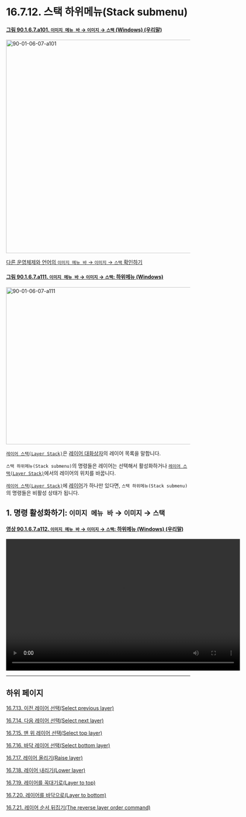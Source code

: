 # 16.7.12. 스택 하위메뉴(Stack submenu)

<a id="90-01-06-07-a101"></a>

#### [그림 90.1.6.7.a101. `이미지 메뉴 바` → `이미지` → `스택` (Windows) (우리말)](./90-01-06-07-stack.md#90-01-06-07-a101)
<img width="780" height="584" alt="90-01-06-07-a101" src="https://github.com/user-attachments/assets/1aa32105-d480-453e-8341-b10137236574" />

[다른 운영체제와 언어의 `이미지 메뉴 바` → `이미지` → `스택` 확인하기](./90-01-06-07-stack.md#90-01-06-07-a102)

<a id="90-01-06-07-a111"></a>

#### [그림 90.1.6.7.a111. `이미지 메뉴 바` → `이미지` → `스택`: 하위메뉴 (Windows)](./90-01-06-07-stack.md#90-01-06-07-a111)
<img width="719" height="430" alt="90-01-06-07-a111" src="https://github.com/user-attachments/assets/02a4bf39-a53f-4b54-bcf8-e7ddd4ed8551" />

[`레이어 스택(Layer Stack)`](./19-glossaryx-layer_stack.md)은 [레이어 대화상자](./15-02-01-00-layers_dialog.md)의 레이어 목록을 말합니다.

`스택 하위메뉴(Stack submenu)`의 명령들은 레이어는 선택해서 활성화하거나 [`레이어 스택(Layer Stack)`](./19-glossaryx-layer_stack.md)에서의 레이어의 위치를 바꿉니다.

[`레이어 스택(Layer Stack)`](./19-glossaryx-layer_stack.md)에 [레이어](./19-glossaryx-layer.md)가 하나만 있다면, `스택 하위메뉴(Stack submenu)`의 명령들은 비활성 상태가 됩니다.

<a id="16-07-12-s1"></a>

## 1. 명령 활성화하기: `이미지 메뉴 바` → `이미지` → `스택`

<a id="90-01-06-07-a112"></a>

#### [영상 90.1.6.7.a112. `이미지 메뉴 바` → `이미지` → `스택`: 하위메뉴 (Windows) (우리말)](./90-01-06-07-stack.md#90-01-06-07-a112)
<video controls="controls" width="640" height="360" src="https://github.com/user-attachments/assets/57c5d281-fb62-4c8e-84f7-03c6663ea9d7"></video>

***

## 하위 페이지

[16.7.13. 이전 레이어 선택(Select previous layer)](./16-07-13-select-previous-layer.md)

[16.7.14. 다음 레이어 선택(Select next layer)](./16-07-14-select-next-layer.md)

[16.7.15. 맨 위 레이어 선택(Select top layer)](./16-07-15-select-top-layer.md)

[16.7.16. 바닥 레이어 선택(Select bottom layer)](./16-07-16-select-bottom-layer.md)

[16.7.17. 레이어 올리기(Raise layer)](./16-07-17-raise-layer.md)

[16.7.18. 레이어 내리기(Lower layer)](./16-07-18-lower-layer.md)

[16.7.19. 레이어를 꼭대기로(Layer to top)](./16-07-19-layer-to-top.md)

[16.7.20. 레이어를 바닥으로(Layer to bottom)](./16-07-20-layer-to-bottom.md)

[16.7.21. 레이어 순서 뒤집기(The reverse layer order command)](./16-07-21-the-reverse-layer-order-command.md)